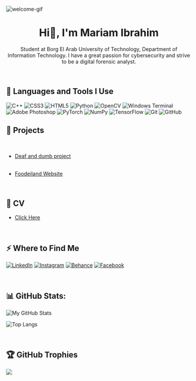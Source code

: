 ![welcome-gif](https://github.com/user-attachments/assets/a650f514-aacf-4c67-b861-62628e5757c6)
<br>
<h1 align="center">Hi🫡, I'm Mariam Ibrahim</h1> 
<p align="center">
Student at Borg El Arab University of Technology, Department of Information Technology. I have a great passion for cybersecurity and strive to be a digital forensic analyst.  </p>
<br>
<h2>🚀 Languages and Tools I Use</h2>

![C++](https://img.shields.io/badge/c++-%2300599C.svg?style=for-the-badge&logo=c%2B%2B&logoColor=white) ![CSS3](https://img.shields.io/badge/css3-%231572B6.svg?style=for-the-badge&logo=css3&logoColor=white) ![HTML5](https://img.shields.io/badge/html5-%23E34F26.svg?style=for-the-badge&logo=html5&logoColor=white) ![Python](https://img.shields.io/badge/python-3670A0?style=for-the-badge&logo=python&logoColor=ffdd54) ![OpenCV](https://img.shields.io/badge/opencv-%23white.svg?style=for-the-badge&logo=opencv&logoColor=white) ![Windows Terminal](https://img.shields.io/badge/Windows%20Terminal-%234D4D4D.svg?style=for-the-badge&logo=windows-terminal&logoColor=white) ![Adobe Photoshop](https://img.shields.io/badge/adobe%20photoshop-%2331A8FF.svg?style=for-the-badge&logo=adobe%20photoshop&logoColor=white) ![PyTorch](https://img.shields.io/badge/PyTorch-%23EE4C2C.svg?style=for-the-badge&logo=PyTorch&logoColor=white) ![NumPy](https://img.shields.io/badge/numpy-%23013243.svg?style=for-the-badge&logo=numpy&logoColor=white) ![TensorFlow](https://img.shields.io/badge/TensorFlow-%23FF6F00.svg?style=for-the-badge&logo=TensorFlow&logoColor=white) ![Git](https://img.shields.io/badge/git-%23F05033.svg?style=for-the-badge&logo=git&logoColor=white) ![GitHub](https://img.shields.io/badge/github-%23121011.svg?style=for-the-badge&logo=github&logoColor=white)

<h2>🚀 Projects</h2>
<br>

- [Deaf and dumb project ](https://www.linkedin.com/posts/mariam-ibrahim-b95743307_aetaecaezaewaehabraepaewaesaeyabraeuaepaetaehaev-activity-7211097604812599296-RlSz?utm_source=share&utm_medium=member_android) <br><br>
  
- [Foodeiland Website ](https://www.linkedin.com/posts/mariam-ibrahim-b95743307_webdevelopment-collegeprojects-programming-activity-7278684749198471168-P2T0?utm_source=share&utm_medium=member_android12599296-RlSz?utm_source=share&utm_medium=member_android)
<br>



## 📄 CV
- [Click Here](https://drive.google.com/file/d/11SkAwco3QvSeUy1pL-jBQxHjmFFe7MjU/view?usp=drivesdk)

<br>
<h2>⚡️ Where to Find Me</h2>
<p>
  <a target="_blank" href="https://www.linkedin.com/in/mariam-ibrahim-b95743307" style="display: inline-block;">
    <img src="https://img.shields.io/badge/LinkedIn-0a77b6?style=for-the-badge&logo=linkedin&logoColor=white" alt="LinkedIn" />
  </a>
  <a target="_blank" href="https://www.instagram.com/mariam.ebrahim55" style="display: inline-block;">
    <img src="https://img.shields.io/badge/Instagram-F35369?style=for-the-badge&logo=instagram&logoColor=white" alt="Instagram" />
  </a>
  <a target="_blank" href="https://www.behance.net/mariem24" style="display: inline-block;">
    <img src="https://img.shields.io/badge/Behance-000000?style=for-the-badge&logo=behance&logoColor=white" alt="Behance" />
  </a>
  <a target="_blank" href="https://www.facebook.com/share/15eVXJCdL9/" style="display: inline-block;">
    <img src="https://img.shields.io/badge/Facebook-1877F2?style=for-the-badge&logo=facebook&logoColor=white" alt="Facebook" />
  </a>
</p>

<br>

## 📊 GitHub Stats:
![My GitHub Stats](https://github-readme-stats.vercel.app/api?username=mariomaibrahim&show_icons=true&theme=radical)

![Top Langs](https://github-readme-stats.vercel.app/api/top-langs/?username=mariomaibrahim&layout=compact&theme=radical)

<br>

## 🏆 GitHub Trophies
![](https://github-profile-trophy.vercel.app/?username=mariomaibrahim&theme=radical&no-frame=false&no-bg=true&margin-w=4)

